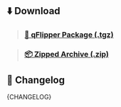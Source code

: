 ## ⬇️ Download
>### [🐬 qFlipper Package (.tgz)](https://github.com/FeyXieXzf/Xtreme-Firmware/releases/download/{VERSION_TAG}/{ARTIFACT_TGZ})

>### [📦 Zipped Archive (.zip)](https://github.com/FeyXieXzf/Xtreme-Firmware/releases/download/{VERSION_TAG}/{ARTIFACT_ZIP})

## 🚀 Changelog
{CHANGELOG}

<!--- <HOTFIXES>
### Hotfixes:

  [//]: <NEXT_HOTFIX>

  **If you have any of the above issues, please re-download and re-install!**
<HOTFIXES> -->
